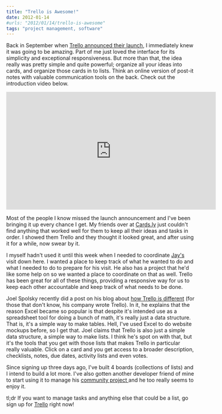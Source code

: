 ```yaml
---
title: "Trello is Awesome!"
date: 2012-01-14
#urls: "2012/01/14/trello-is-awesome"
tags: "project management, software"
---
```


Back in September when <a href="http://blog.trello.com/launch/">Trello announced their launch</a>, I immediately knew it was going to be amazing. Part of me just loved the interface for its simplicity and exceptional responsiveness. But more than that, the idea really was pretty simple and quite powerful; organize all your ideas into cards, and organize those cards in to lists. Think an online version of post-it notes with valuable communication tools on the back. Check out the introduction video below.

<iframe width="560" height="315" src="http://www.youtube.com/embed/aaDf1RqeLfo" frameborder="0" allowfullscreen></iframe>

Most of the people I know missed the launch announcement and I've been bringing it up every chance I get. My friends over at <a href="http://cards.ly">Cards.ly</a> just couldn't find anything that worked well for them to keep all their ideas and tasks in order. I showed them Trello and they thought it looked great, and after using it for a while, now swear by it.

I myself hadn't used it until this week when I needed to coordinate <a href="http://jasonsidabras.com">Jay's</a> visit down here. I wanted a place to keep track of what he wanted to do and what I needed to do to prepare for his visit. He also has a project that he'd like some help on so we wanted a place to coordinate on that as well. Trello has been great for all of these things, providing a responsive way for us to keep each other accountable and keep track of what needs to be done.

Joel Spolsky recently did a post on his blog about <a href="http://www.joelonsoftware.com/items/2012/01/06.html">how Trello is different</a> (for those that don't know, his company wrote Trello). In it, he explains that the reason Excel became so popular is that despite it's intended use as a spreadsheet tool for doing a bunch of math, it's really just a data structure. That is, it's a simple way to make tables. Hell, I've used Excel to do website mockups before, so I get that. Joel claims that Trello is also just a simple data structure, a simple way to make lists. I think he's spot on with that, but it's the tools that you get with those lists that makes Trello in particular really valuable. Click on a card and you get access to a broader description, checklists, notes, due dates, activity lists and even votes.

Since signing up three days ago, I've built 4 boards (collections of lists) and I intend to build a lot more. I've also gotten another developer friend of mine to start using it to manage his <a href="https://github.com/gwing33/kung-fuser">community project </a>and he too really seems to enjoy it.

tl;dr If you want to manage tasks and anything else that could be a list, go sign up for <a href="http://trello.com">Trello</a> right now!